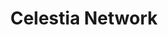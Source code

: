 ---
layout: default
######## CARD FRONT VARIABLE
img: celestia.png
# kind blockchain : tendermint, polkadot, ethereum, near, move.
kind_blockchain: tendermint
title: Celestia Network
modal: celestia-testnet
# status
# - finished
# - ongoing
# - cancel
# - preparations / other
status: cancel
reason: "Not enough token"

######## DETAILS USED MODAL
website: "https://celestia.org/"
event_name: "Janus Testnet 2"
event_link:  "https://gitopia.explorers.guru/validator/gitopiavaloper1zwjdxszdlnx23t4qj6pmf695qlwlyfu5ztauw6"
node_id: "gitopiavaloper1zwjdxszdlnx23t4qj6pmf695qlwlyfu5ztauw6"

######### TECHNOLOGY
os: Ubuntu 22.04
monitoring: 
monitoring_pdf: 
security: "Audit (Lynis and Greenbonde), Hardening CIS"
network: "Wireguard (Communication between Machine)"

######## INFRASTRUCTURE
# if kind_blockchain is tendermint,please assign  tendermint_ of value
tendermint_rpc: https://rpc.gitopia.roomit.xyz
tendermint_api: https://api.gitopia.roomit.xyz
tendermint_grpc: https://grpc.gitopia.roomit.xyz
tendermint_grpc_web:
---
